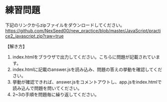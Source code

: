 # 練習問題
下記のリンクからzipファイルをダウンロードしてください。
https://github.com/NexSeed00/new_practice/blob/master/JavaScript/practice2_javascript.zip?raw=true


【解き方】
1. index.htmlをブラウザで出力してください。こちらに問題が記載されています。
2. index.htmlに記載のanswer.jsを読み込み、問題の答えの挙動を確認してください。
3. 挙動が確認できれば、answer.jsをコメントアウトし、app.jsをindex.htmlで読み込んで問題を問いてください。
4. 2~3の手順を問題毎に繰り返してください。
